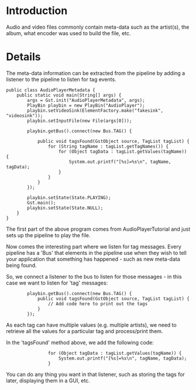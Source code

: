 # Introduction #


Audio and video files commonly contain meta-data such as the artist(s), the
album, what encoder was used to build the file, etc.

# Details #

The meta-data information can be extracted from the pipeline by adding a listener to
the pipeline to listen for tag events.
```
public class AudioPlayerMetadata {
    public static void main(String[] args) {
        args = Gst.init("AudioPlayerMetadata", args);
        PlayBin playbin = new PlayBin("AudioPlayer");
        playbin.setVideoSink(ElementFactory.make("fakesink", "videosink"));
        playbin.setInputFile(new File(args[0]));

        playbin.getBus().connect(new Bus.TAG() {

            public void tagsFound(GstObject source, TagList tagList) {
                for (String tagName : tagList.getTagNames()) {
                    for (Object tagData : tagList.getValues(tagName)) {
                        System.out.printf("[%s]=%s\n", tagName, tagData);
                    }
                }
            }
        });
        
        playbin.setState(State.PLAYING);
        Gst.main();
        playbin.setState(State.NULL);
    }
}

```
The first part of the above program comes from AudioPlayerTutorial and just
sets up the pipeline to play the file.

Now comes the interesting part where we listen for tag messages.  Every pipeline
has a 'Bus' that elements in the pipeline use when they wish to tell your
application that something has happened - such as new meta-data being found.

So, we connect a listener to the bus to listen for those messages - in this case
we want to listen for 'tag' messages:
```
        playbin.getBus().connect(new Bus.TAG() {
            public void tagsFound(GstObject source, TagList tagList) {
                // Add code here to print out the tags
            }
        });
```
As each tag can have multiple values (e.g. multiple artists), we need to
retrieve all the values for a particular tag and process/print them.

In the 'tagsFound' method above, we add the following code:
```
                for (Object tagData : tagList.getValues(tagName)) {
                    System.out.printf("[%s]=%s\n", tagName, tagData);
                }
```
You can do any thing you want in that listener, such as storing the tags for
later, displaying them in a GUI, etc.
